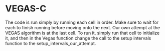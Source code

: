  # VEGAS-C
The code is run simply by running each cell in order. Make sure to wait for each to finish running before moving onto the next. Our own attempt at the VEGAS algorithm is at the last cell. To run it, simply run that cell to initialize it, and then in the Vegas function change the call to the setup intervals function to the setup_intervals_our_attempt.
